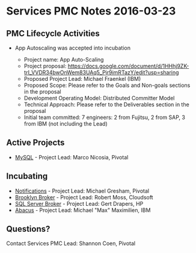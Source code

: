 # Services PMC Notes 2016-03-23

## PMC Lifecycle Activities

- App Autoscaling was accepted into incubation

  - Project name: App Auto-Scaling
  - Project proposal: https://docs.google.com/document/d/1HHhj9ZK-trI_VVDR34bwOnWem83UAq5_Pjr9imRTazY/edit?usp=sharing
  - Proposed Project Lead: Michael Fraenkel (IBM)
  - Proposed Scope: Please refer to the Goals and Non-goals sections in the proposal
  - Development Operating Model: Distributed Committer Model
  - Technical Approach: Please refer to the Deliverables section in the proposal
  - Initial team committed: 7 engineers: 2 from Fujitsu, 2 from SAP, 3 from IBM (not including the Lead)

## Active Projects

- [MySQL](https://github.com/cloudfoundry/cf-mysql-release/) - Project Lead: Marco Nicosia, Pivotal

## Incubating 

- [Notifications](https://github.com/cloudfoundry-incubator/notifications-release) - Project Lead: Michael Gresham, Pivotal
- [Brooklyn Broker](https://github.com/cloudfoundry-incubator/brooklyn-service-broker) - Project Lead: Robert Moss, Cloudsoft
- [SQL Server Broker](https://github.com/cloudfoundry-incubator/cf-mssql-broker) - Project Lead: Gert Drapers, HP
- [Abacus](https://github.com/cloudfoundry-incubator/cf-abacus) - Project Lead: Michael "Max" Maximilien, IBM

## Questions?

Contact Services PMC Lead: Shannon Coen, Pivotal
